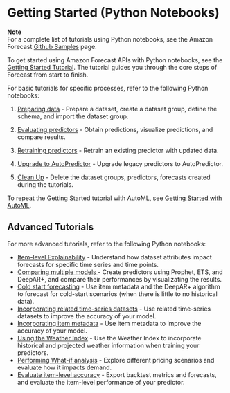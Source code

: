 # Getting Started \(Python Notebooks\)<a name="getting-started-python"></a>

**Note**  
For a complete list of tutorials using Python notebooks, see the Amazon Forecast [Github Samples](https://github.com/aws-samples/amazon-forecast-samples/tree/master/notebooks) page\.

To get started using Amazon Forecast APIs with Python notebooks, see the [Getting Started Tutorial](https://github.com/aws-samples/amazon-forecast-samples/blob/main/notebooks/basic/Getting_Started/Amazon_Forecast_Quick_Start_Guide.ipynb)\. The tutorial guides you through the core steps of Forecast from start to finish\.

For basic tutorials for specific processes, refer to the following Python notebooks:

1. [Preparing data](https://github.com/aws-samples/amazon-forecast-samples/blob/master/notebooks/basic/Tutorial/1.Getting_Data_Ready.ipynb) \- Prepare a dataset, create a dataset group, define the schema, and import the dataset group\.

1. [Evaluating predictors](https://github.com/aws-samples/amazon-forecast-samples/blob/master/notebooks/basic/Tutorial/3.Evaluating_Your_Predictor.ipynb) \- Obtain predictions, visualize predictions, and compare results\.

1. [Retraining predictors](https://github.com/aws-samples/amazon-forecast-samples/blob/main/notebooks/advanced/Retraining_AutoPredictor/Retraining.ipynb) \- Retrain an existing predictor with updated data\.

1. [Upgrade to AutoPredictor](https://github.com/aws-samples/amazon-forecast-samples/blob/main/notebooks/basic/Upgrading_to_AutoPredictor/UpgradeToAutoPredictor.ipynb) \- Upgrade legacy predictors to AutoPredictor\.

1. [Clean Up](https://github.com/aws-samples/amazon-forecast-samples/blob/master/notebooks/basic/Tutorial/4.Cleanup.ipynb) \- Delete the dataset groups, predictors, forecasts created during the tutorials\.

To repeat the Getting Started tutorial with AutoML, see [Getting Started with AutoML](https://github.com/aws-samples/amazon-forecast-samples/blob/master/notebooks/advanced/Getting_started_with_AutoML/Getting_started_with_AutoML.ipynb)\.

## Advanced Tutorials<a name="getting-started-python-advanced"></a>

For more advanced tutorials, refer to the following Python notebooks:
+ [Item\-level Explainability](https://github.com/aws-samples/amazon-forecast-samples/blob/main/notebooks/advanced/Item_Level_Explainability/Item_Level_Explanability.ipynb) \- Understand how dataset attributes impact forecasts for specific time series and time points\.
+ [Comparing multiple models ](https://github.com/aws-samples/amazon-forecast-samples/blob/master/notebooks/advanced/Compare_Multiple_Models/Compare_Multiple_Models.ipynb) \- Create predictors using Prophet, ETS, and DeepAR\+, and compare their performances by visualizating the results\.
+ [Cold start forecasting](https://github.com/aws-samples/amazon-forecast-samples/blob/master/notebooks/advanced/Forecast%20with%20Cold%20Start%20Items/Forecast%20with%20Cold%20Start%20Items.ipynb) \- Use item metadata and the DeepAR\+ algorithm to forecast for cold\-start scenarios \(when there is little to no historical data\)\.
+ [Incorporating related time\-series datasets](https://github.com/aws-samples/amazon-forecast-samples/blob/master/notebooks/advanced/Incorporating_Related_Time_Series_dataset_to_your_Predictor/Incorporating_Related_Time_Series_dataset_to_your_Predictor.ipynb) \- Use related time\-series datasets to improve the accuracy of your model\.
+ [Incorporating item metadata](https://github.com/aws-samples/amazon-forecast-samples/blob/master/notebooks/advanced/Incorporating_Item_Metadata_Dataset_to_your_Predictor/Incorporating_Item_Metadata_Dataset_to_your_Predictor.ipynb) \- Use item metadata to improve the accuracy of your model\.
+ [Using the Weather Index](https://github.com/aws-samples/amazon-forecast-samples/tree/master/notebooks/advanced/Weather_index) \- Use the Weather Index to incorporate historical and projected weather information when training your predictors\.
+ [Performing What\-if analysis](https://github.com/aws-samples/amazon-forecast-samples/blob/master/notebooks/advanced/WhatIf_Analysis/WhatIf_Analysis.ipynb) \- Explore different pricing scenarios and evaluate how it impacts demand\.
+ [Evaluate item\-level accuracy](https://github.com/aws-samples/amazon-forecast-samples/blob/master/notebooks/advanced/Item_Level_Accuracy/Item_Level_Accuracy_Using_Bike_Example.ipynb) \- Export backtest metrics and forecasts, and evaluate the item\-level performance of your predictor\.